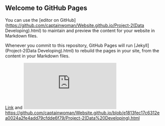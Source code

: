 ## Welcome to GitHub Pages

You can use the [editor on GitHub](https://github.com/captainwoman/Website.github.io/Project-2(Data Developing).html) to maintain and preview the content for your website in Markdown files.

Whenever you commit to this repository, GitHub Pages will run [Jekyll](Project-2(Data Developing).html) to rebuild the pages in your site, from the content in your Markdown files.


[Link](url) and ![Image](https://github.com/captainwoman/Website.github.io/blob/e1813fec17c6312ea0024a2fe4add79cfdde6f79/Project-2(Data%20Developing).html)
https://github.com/captainwoman/Website.github.io/blob/e1813fec17c6312ea0024a2fe4add79cfdde6f79/Project-2(Data%20Developing).html
